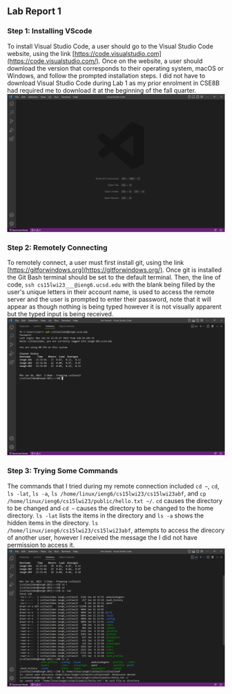## Lab Report 1
### Step 1: Installing VScode
To install Visual Studio Code, a user should go to the Visual Studio Code website, using the link [https://code.visualstudio.com](https://code.visualstudio.com/). Once on the website, a user should download the version that corresponds to their operating system, macOS or Windows, and follow the prompted installation steps. I did not have to download Visual Studio Code during Lab 1 as my prior enrolment in CSE8B had required me to download it at the beginning of the fall quarter. 
![Image](lab-report-1-image-1.png)
### Step 2: Remotely Connecting
To remotely connect, a user must first install git, using the link [https://gitforwindows.org](https://gitforwindows.org/). Once git is installed the Git Bash terminal should be set to the default terminal. Then, the line of code, `ssh cs15lwi23___@ieng6.ucsd.edu` with the blank being filled by the user's unique letters in their account name, is used to access the remote server and the user is prompted to enter their password, note that it will appear as though nothing is being typed however it is not visually apparent but the typed input is being received. 
![Image](lab-report-1-image-2.png)
### Step 3: Trying Some Commands
The commands that I tried during my remote connection included `cd ~`, `cd`, `ls -lat`, `ls -a`, `ls /home/linux/ieng6/cs15lwi23/cs15lwi23abf`, and `cp /home/linux/ieng6/cs15lwi23/public/hello.txt ~/`. `cd` causes the directory to be changed and `cd ~` causes the directory to be changed to the home directory. `ls -lat` lists the items in the directory and `ls -a` shows the hidden items in the directory. `ls /home/linux/ieng6/cs15lwi23/cs15lwi23abf`, attempts to access the direcory of another user, however I received the message the I did not have permission to access it. 
![Image](lab-report-1-image-3.png)
